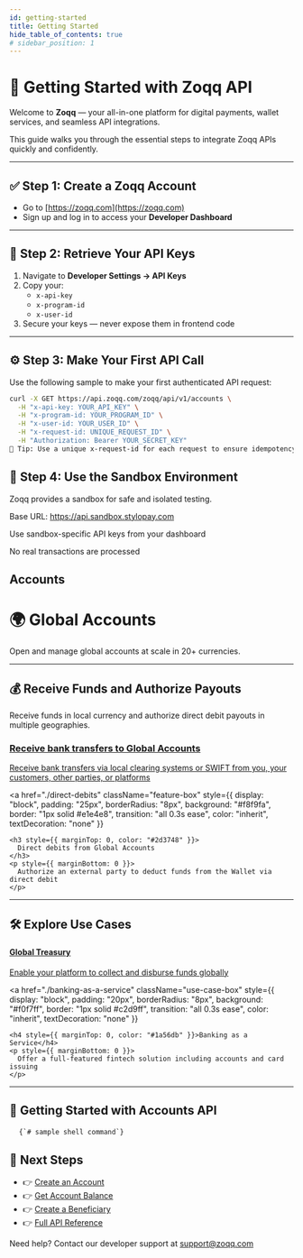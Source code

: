 ```yaml
---
id: getting-started
title: Getting Started
hide_table_of_contents: true
# sidebar_position: 1
---
```


# 🚀 Getting Started with Zoqq API

Welcome to **Zoqq** — your all-in-one platform for digital payments, wallet services, and seamless API integrations.

This guide walks you through the essential steps to integrate Zoqq APIs quickly and confidently.

---

## ✅ Step 1: Create a Zoqq Account

- Go to [https://zoqq.com](https://zoqq.com)
- Sign up and log in to access your **Developer Dashboard**

---

## 🔑 Step 2: Retrieve Your API Keys

1. Navigate to **Developer Settings → API Keys**
2. Copy your:
   - `x-api-key`
   - `x-program-id`
   - `x-user-id`
3. Secure your keys — never expose them in frontend code

---

## ⚙️ Step 3: Make Your First API Call

Use the following sample to make your first authenticated API request:

```bash
curl -X GET https://api.zoqq.com/zoqq/api/v1/accounts \
  -H "x-api-key: YOUR_API_KEY" \
  -H "x-program-id: YOUR_PROGRAM_ID" \
  -H "x-user-id: YOUR_USER_ID" \
  -H "x-request-id: UNIQUE_REQUEST_ID" \
  -H "Authorization: Bearer YOUR_SECRET_KEY"
🧠 Tip: Use a unique x-request-id for each request to ensure idempotency.
```

## 🧪 Step 4: Use the Sandbox Environment

Zoqq provides a sandbox for safe and isolated testing.

Base URL: https://api.sandbox.stylopay.com

Use sandbox-specific API keys from your dashboard

No real transactions are processed

## Accounts

<h1>🌍 Global Accounts</h1>
<p>Open and manage global accounts at scale in 20+ currencies.</p>
<hr />

<h2>💰 Receive Funds and Authorize Payouts</h2>
<p> Receive funds in local currency and authorize direct debit payouts in multiple geographies. </p>

<div
  className="feature-boxes"
  style={{
    display: "grid",
    gridTemplateColumns: "repeat(auto-fit, minmax(300px, 1fr))",
    gap: "20px",
    margin: "30px 0"
  }}
>
  <a
    href="./receive-bank-transfers"
    className="feature-box"
    style={{
      display: "block",
      padding: "25px",
      borderRadius: "8px",
      background: "#f8f9fa",
      border: "1px solid #e1e4e8",
      transition: "all 0.3s ease",
      color: "inherit",
      textDecoration: "none"
    }}
  >
    <h3 style={{ marginTop: 0, color: "#2d3748" }}>
      Receive bank transfers to Global Accounts
    </h3>
    <p style={{ marginBottom: 0 }}>
      Receive bank transfers via local clearing systems or SWIFT from you, your customers, other parties, or platforms
    </p>
  </a>

<a
href="./direct-debits"
className="feature-box"
style={{
      display: "block",
      padding: "25px",
      borderRadius: "8px",
      background: "#f8f9fa",
      border: "1px solid #e1e4e8",
      transition: "all 0.3s ease",
      color: "inherit",
      textDecoration: "none"
    }}

>

    <h3 style={{ marginTop: 0, color: "#2d3748" }}>
      Direct debits from Global Accounts
    </h3>
    <p style={{ marginBottom: 0 }}>
      Authorize an external party to deduct funds from the Wallet via direct debit
    </p>

  </a>
</div>

<hr />

<h2>🛠️ Explore Use Cases</h2>

<div
  className="use-case-boxes"
  style={{
    display: "grid",
    gridTemplateColumns: "repeat(auto-fit, minmax(250px, 1fr))",
    gap: "15px",
    margin: "30px 0"
  }}
>
  <a
    href="./global-treasury"
    className="use-case-box"
    style={{
      display: "block",
      padding: "20px",
      borderRadius: "8px",
      background: "#f0f7ff",
      border: "1px solid #c2d9ff",
      transition: "all 0.3s ease",
      color: "inherit",
      textDecoration: "none"
    }}
  >
    <h4 style={{ marginTop: 0, color: "#1a56db" }}>Global Treasury</h4>
    <p style={{ marginBottom: 0 }}>
      Enable your platform to collect and disburse funds globally
    </p>
  </a>

<a
href="./banking-as-a-service"
className="use-case-box"
style={{
      display: "block",
      padding: "20px",
      borderRadius: "8px",
      background: "#f0f7ff",
      border: "1px solid #c2d9ff",
      transition: "all 0.3s ease",
      color: "inherit",
      textDecoration: "none"
    }}

>

    <h4 style={{ marginTop: 0, color: "#1a56db" }}>Banking as a Service</h4>
    <p style={{ marginBottom: 0 }}>
      Offer a full-featured fintech solution including accounts and card issuing
    </p>

  </a>
</div>

<hr />

<h2>🚀 Getting Started with Accounts API</h2>

<pre>
  <code className="language-bash">{`# sample shell command`}</code>
</pre>

## 📎 Next Steps

- 👉 [Create an Account](api-reference/accounts.md#create-account)
- 👉 [Get Account Balance](api-reference/accounts.md#get-balance)
- 👉 [Create a Beneficiary](api-reference/payout.md#create-beneficiary)
- 👉 [Full API Reference](api-reference/authentication.md)

Need help? Contact our developer support at support@zoqq.com
